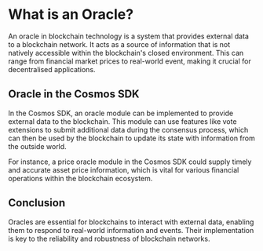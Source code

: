 # What is an Oracle?

An oracle in blockchain technology is a system that provides external data to a blockchain network. It acts as a source of information that is not natively accessible within the blockchain's closed environment. This can range from financial market prices to real-world event, making it crucial for decentralised applications.

## Oracle in the Cosmos SDK

In the Cosmos SDK, an oracle module can be implemented to provide external data to the blockchain. This module can use features like vote extensions to submit additional data during the consensus process, which can then be used by the blockchain to update its state with information from the outside world.

For instance, a price oracle module in the Cosmos SDK could supply timely and accurate asset price information, which is vital for various financial operations within the blockchain ecosystem.

## Conclusion

Oracles are essential for blockchains to interact with external data, enabling them to respond to real-world information and events. Their implementation is key to the reliability and robustness of blockchain networks.

